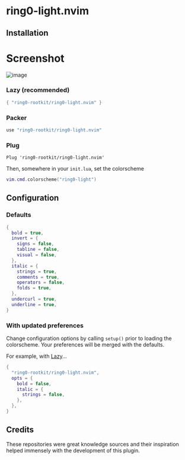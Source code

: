 # ring0-light.nvim

## Installation

# Screenshot
![image](https://github.com/ring0-rootkit/ring0-light.nvim/assets/111735837/94960327-034d-4704-92b5-52754bbe7e70)

### Lazy (recommended)

```lua
{ "ring0-rootkit/ring0-light.nvim" }
```

### Packer

```lua
use "ring0-rootkit/ring0-light.nvim"
```

### Plug

```vim
Plug 'ring0-rootkit/ring0-light.nvim'
```

Then, somewhere in your `init.lua`, set the colorscheme

```lua
vim.cmd.colorscheme("ring0-light")
```

## Configuration

### Defaults

```lua
{
  bold = true,
  invert = {
    signs = false,
    tabline = false,
    visual = false,
  },
  italic = {
    strings = true,
    comments = true,
    operators = false,
    folds = true,
  },
  undercurl = true,
  underline = true,
}
```

### With updated preferences

Change configuration options by calling `setup()`
prior to loading the colorscheme. Your preferences
will be merged with the defaults.

For example, with [Lazy](https://github.com/folke/lazy.nvim.git)...

```lua
{
  "ring0-rootkit/ring0-light.nvim",
  opts = {
    bold = false,
    italic = {
      strings = false,
    },
  },
}
```

## Credits

These repositories were great knowledge sources and their
inspiration helped immensely with the development of this plugin.

[gruber-darker-vim]: https://github.com/drsooch/gruber-darker-vim
